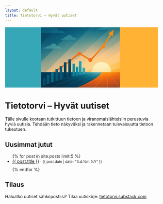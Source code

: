```yaml
---
layout: default
title: Tietotorvi – Hyvät uutiset
---
```


<!-- HERO -->
<div class="hero">
  <div class="hero__image">
    <img src="/assets/img/hero-bg.jpg" alt="Abstrakti tausta – Tieto näkyväksi" />
  </div>
  <div class="hero__overlay"></div>
  <div class="hero__content">
    <h1>Tietotorvi – Hyvät uutiset</h1>
    <p>Tälle sivulle kootaan tutkittuun tietoon ja viranomaislähteisiin perustuvia hyviä uutisia. Tehdään tieto näkyväksi ja rakennetaan tulevaisuutta tietoon tukeutuen.</p>
  </div>
</div>

<section class="wrap" style="margin-top: 16px;">
  <h2>Uusimmat jutut</h2>
  <ul>
    {% for post in site.posts limit:5 %}
      <li style="margin: 0 0 10px 0;">
        <a href="{{ post.url }}">{{ post.title }}</a>
        <small> · {{ post.date | date: "%d.%m.%Y" }}</small>
      </li>
    {% endfor %}
  </ul>
</section>

<section class="wrap" style="margin-top: 24px;">
  <h2>Tilaus</h2>
  <div class="card" style="margin-top: 8px;">
    Haluatko uutiset sähköpostiisi? Tilaa uutiskirje: <a href="https://tietotorvi.substack.com">tietotorvi.substack.com</a>
  </div>
</section>
